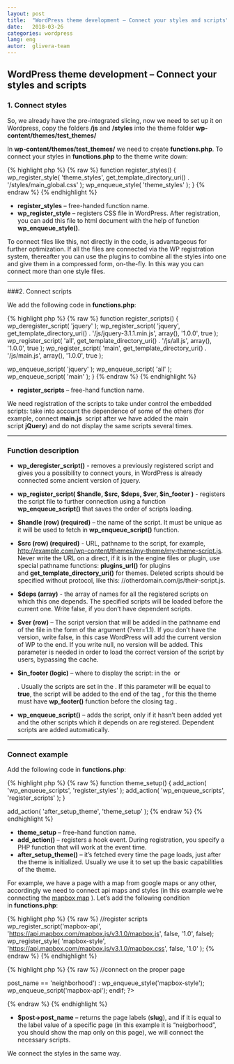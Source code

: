 ```yaml
---
layout: post
title:  "WordPress theme development – Connect your styles and scripts"
date:   2018-03-26
categories: wordpress
lang: eng
autor:  glivera-team
---
```


## WordPress theme development – Connect your styles and scripts 

### 1. Connect styles

So, we already have the pre-integrated slicing, now we need to set up it on Wordpress, copy the folders **/js** and **/styles** into the theme folder **wp-content/themes/test_themes/**

In **wp-content/themes/test_themes/** we need to create **functions.php**. To connect your styles in **functions.php** to the theme write down:

{% highlight php %}
{% raw %}
function register_styles() {
  wp_register_style( 'theme_styles', get_template_directory_uri() . '/styles/main_global.css' );
  wp_enqueue_style( 'theme_styles' );
}
{% endraw %}
{% endhighlight %}

- **register_styles** – free-handed function name.
- **wp_register_style** – registers CSS file in WordPress. After registration, you can add this file to html document with the help of function **wp_enqueue_style()**.

To connect files like this, not directly in the code, is advantageous for further optimization. If all the files are connected via the WP registration system, thereafter you can use the plugins to combine all the styles into one and give them in a compressed form, on-the-fly. In this way you can connect more than one style files. 

---

###2. Connect scripts

We add the following code in **functions.php**:

{% highlight php %}
{% raw %}
function register_scripts() {
  wp_deregister_script( 'jquery' );
  wp_register_script( 'jquery',  get_template_directory_uri() . '/js/jquery-3.1.1.min.js', array(), '1.0.0', true );
  wp_register_script( 'all',  get_template_directory_uri() . '/js/all.js', array(), '1.0.0', true );
  wp_register_script( 'main',  get_template_directory_uri() . '/js/main.js', array(), '1.0.0', true );

  wp_enqueue_script( 'jquery' );
  wp_enqueue_script( 'all' );
  wp_enqueue_script( 'main' );
}
{% endraw %}
{% endhighlight %}


- **register_scripts** – free-hand function name.

We need registration of the scripts to take under control the embedded scripts: take into account the dependence of some of the others (for example, connect **main.js**  script after we have added the main script **jQuery**) and do not display the same scripts several times. 


---

### Function description

- **wp_deregister_script()** - removes a previously registered script and gives you a possibility to connect yours, in WordPress is already connected some ancient version of jquery. 

- **wp_register_script( $handle, $src, $deps, $ver, $in_footer )** - registers the script file to further connection using a function **wp_enqueue_script()** that saves the order of scripts loading. 

- **$handle (row) (required)** – the name of the script. It must be unique as it will be used to fetch in **wp_enqueue_script()** function.

- **$src (row) (required)** - URL, pathname to the script, for example, http://example.com/wp-content/themes/my-theme/my-theme-script.js. Never write the URL on a direct, if it is in the engine files or plugin, use special pathname functions: **plugins_url()** for plugins and **get_template_directory_uri()** for themes. Deleted scripts should be specified without protocol, like this: //otherdomain.com/js/their-script.js.

- **$deps (array)** -  the array of names for all the registered scripts on which this one depends. The specified scripts will be loaded before the current one. Write false, if you don’t have dependent scripts. 

- **$ver (row)** – The script version that will be added in the pathname end of the file in the form of the argument (?ver=1.1). If you don’t  have the version, write false, in this case WordPress will add the current version of WP to the end. If you write null, no version will be added. This parameter is needed in order to load the correct version of the script by users, bypassing the cache. 

- **$in_footer (logic)** – where to display the script: in the **<head>** or **<footer>**. Usually the scripts are set in the **<head>**. If this parameter will be equal to **true**, the script will be added to the end of the tag **<body>**, for this the theme must have **wp_footer()** function before the closing tag **</body>**.

- **wp_enqueue_script()** – adds the script, only if it hasn’t been added yet and the other scripts which it depends on are registered. Dependent scripts are added automatically. 

---

### Connect example

Add the following code in **functions.php**:

{% highlight php %}
{% raw %}
function theme_setup() {
  add_action( 'wp_enqueue_scripts', 'register_styles' );
  add_action( 'wp_enqueue_scripts', 'register_scripts' );
}

add_action( 'after_setup_theme', 'theme_setup' );
{% endraw %}
{% endhighlight %}

- **theme_setup** – free-hand function name.
- **add_action()** – registers a hook event. During registration, you specify a PHP function that will work at the event time. 
- **after_setup_theme()** – it’s fetched every time the page loads, just after the theme is initialized. Usually we use it to set up the basic capabilities of the theme. 

For example, we have a page with a map from google maps or any other, accordingly we need to connect api maps and styles (in this example we’re connecting the [mapbox map](https://www.mapbox.com/) ). Let’s add the following condition in **functions.php**:

{% highlight php %}
{% raw %}
//register scripts
wp_register_script('mapbox-api', 'https://api.mapbox.com/mapbox.js/v3.1.0/mapbox.js', false, '1.0', false);
wp_register_style( 'mapbox-style', 'https://api.mapbox.com/mapbox.js/v3.1.0/mapbox.css', false, '1.0' );
{% endraw %}
{% endhighlight %}

{% highlight php %}
{% raw %}
//connect on the proper page
<?php if ($post->post_name == 'neighborhood') :
  wp_enqueue_style('mapbox-style');
  wp_enqueue_script('mapbox-api');
endif; ?>
{% endraw %}
{% endhighlight %}

- **$post->post_name** – returns the page labels (**slug**), and if it is equal to the label value of a specific page (in this example it is “neigborhood”, you should show the map only on this page), we will connect the necessary scripts.

We connect the styles in the same way.